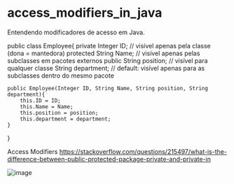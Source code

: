 # access_modifiers_in_java

Entendendo modificadores de acesso em Java.

public class Employee{
    private Integer ID;      // visível apenas pela classe (dona = mantedora)
    protected String Name;   // visível apenas pelas subclasses em pacotes externos
    public String position;  // visível para qualquer classe
    String department;       // default: visível apenas para as subclasses dentro do mesmo pacote
    
    public Employee(Integer ID, String Name, String position, String department){
        this.ID = ID;
        this.Name = Name;
        this.position = position;
        this.department = department;
    }
}

Access Modifiers
https://stackoverflow.com/questions/215497/what-is-the-difference-between-public-protected-package-private-and-private-in

![image](https://user-images.githubusercontent.com/81716096/179139040-42d7b88d-6cb3-4464-bfb6-79941761d28c.png)
